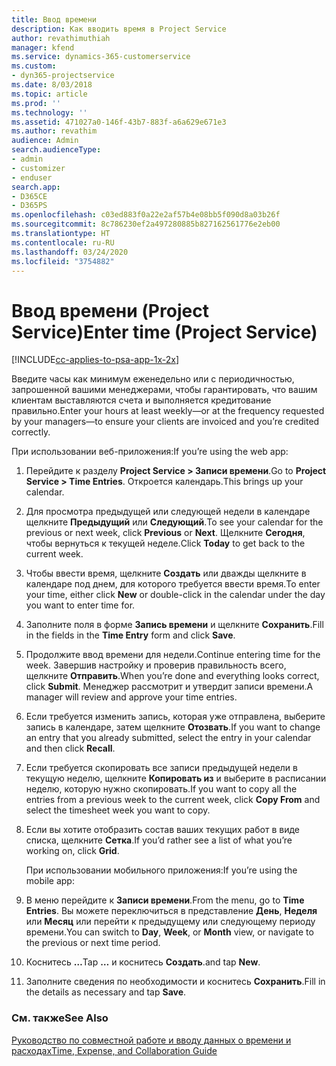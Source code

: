 ```yaml
---
title: Ввод времени
description: Как вводить время в Project Service
author: revathimuthiah
manager: kfend
ms.service: dynamics-365-customerservice
ms.custom:
- dyn365-projectservice
ms.date: 8/03/2018
ms.topic: article
ms.prod: ''
ms.technology: ''
ms.assetid: 471027a0-146f-43b7-883f-a6a629e671e3
ms.author: revathim
audience: Admin
search.audienceType:
- admin
- customizer
- enduser
search.app:
- D365CE
- D365PS
ms.openlocfilehash: c03ed883f0a22e2af57b4e08bb5f090d8a03b26f
ms.sourcegitcommit: 8c786230ef2a497280885b827162561776e2eb00
ms.translationtype: HT
ms.contentlocale: ru-RU
ms.lasthandoff: 03/24/2020
ms.locfileid: "3754882"
---
```

# <a name="enter-time-project-service"></a><span data-ttu-id="6763d-103">Ввод времени (Project Service)</span><span class="sxs-lookup"><span data-stu-id="6763d-103">Enter time (Project Service)</span></span>

[!INCLUDE[cc-applies-to-psa-app-1x-2x](../includes/cc-applies-to-psa-app-1x-2x.md)]

<span data-ttu-id="6763d-104">Введите часы как минимум еженедельно или с периодичностью, запрошенной вашими менеджерами, чтобы гарантировать, что вашим клиентам выставляются счета и выполняется кредитование правильно.</span><span class="sxs-lookup"><span data-stu-id="6763d-104">Enter your hours at least weekly—or at the frequency requested by your managers—to ensure your clients are invoiced and you’re credited correctly.</span></span>  
  
 <span data-ttu-id="6763d-105">При использовании веб-приложения:</span><span class="sxs-lookup"><span data-stu-id="6763d-105">If you’re using the web app:</span></span>  
  
1. <span data-ttu-id="6763d-106">Перейдите к разделу **Project Service > Записи времени**.</span><span class="sxs-lookup"><span data-stu-id="6763d-106">Go to **Project Service > Time Entries**.</span></span> <span data-ttu-id="6763d-107">Откроется календарь.</span><span class="sxs-lookup"><span data-stu-id="6763d-107">This brings up your calendar.</span></span>  
  
2. <span data-ttu-id="6763d-108">Для просмотра предыдущей или следующей недели в календаре щелкните **Предыдущий** или **Следующий**.</span><span class="sxs-lookup"><span data-stu-id="6763d-108">To see your calendar for the previous or next week, click **Previous** or **Next**.</span></span> <span data-ttu-id="6763d-109">Щелкните **Сегодня**, чтобы вернуться к текущей неделе.</span><span class="sxs-lookup"><span data-stu-id="6763d-109">Click **Today** to get back to the current week.</span></span>  
  
3. <span data-ttu-id="6763d-110">Чтобы ввести время, щелкните **Создать** или дважды щелкните в календаре под днем, для которого требуется ввести время.</span><span class="sxs-lookup"><span data-stu-id="6763d-110">To enter your time, either click **New** or double-click in the calendar under the day you want to enter time for.</span></span>  
  
4. <span data-ttu-id="6763d-111">Заполните поля в форме **Запись времени** и щелкните **Сохранить**.</span><span class="sxs-lookup"><span data-stu-id="6763d-111">Fill in the fields in the **Time Entry** form and click **Save**.</span></span>  
  
5. <span data-ttu-id="6763d-112">Продолжите ввод времени для недели.</span><span class="sxs-lookup"><span data-stu-id="6763d-112">Continue entering time for the week.</span></span> <span data-ttu-id="6763d-113">Завершив настройку и проверив правильность всего, щелкните **Отправить**.</span><span class="sxs-lookup"><span data-stu-id="6763d-113">When you’re done and everything looks correct, click **Submit**.</span></span> <span data-ttu-id="6763d-114">Менеджер рассмотрит и утвердит записи времени.</span><span class="sxs-lookup"><span data-stu-id="6763d-114">A manager will review and approve your time entries.</span></span>  
  
6. <span data-ttu-id="6763d-115">Если требуется изменить запись, которая уже отправлена, выберите запись в календаре, затем щелкните **Отозвать**.</span><span class="sxs-lookup"><span data-stu-id="6763d-115">If you want to change an entry that you already submitted, select the entry in your calendar and then click **Recall**.</span></span>  
  
7. <span data-ttu-id="6763d-116">Если требуется скопировать все записи предыдущей недели в текущую неделю, щелкните **Копировать из** и выберите в расписании неделю, которую нужно скопировать.</span><span class="sxs-lookup"><span data-stu-id="6763d-116">If you want to copy all the entries from a previous week to the current week, click **Copy From** and select the timesheet week you want to copy.</span></span>  
  
8. <span data-ttu-id="6763d-117">Если вы хотите отобразить состав ваших текущих работ в виде списка, щелкните **Сетка**.</span><span class="sxs-lookup"><span data-stu-id="6763d-117">If you’d rather see a list of what you’re working on, click **Grid**.</span></span>  
  
   <span data-ttu-id="6763d-118">При использовании мобильного приложения:</span><span class="sxs-lookup"><span data-stu-id="6763d-118">If you’re using the mobile app:</span></span>  
  
9. <span data-ttu-id="6763d-119">В меню перейдите к **Записи времени**.</span><span class="sxs-lookup"><span data-stu-id="6763d-119">From the menu, go to **Time Entries**.</span></span>     <span data-ttu-id="6763d-120">Вы можете переключиться в представление **День**, **Неделя** или **Месяц** или перейти к предыдущему или следующему периоду времени.</span><span class="sxs-lookup"><span data-stu-id="6763d-120">You can switch to **Day**, **Week**, or **Month** view, or navigate to the previous or next time period.</span></span>  
  
10. <span data-ttu-id="6763d-121">Коснитесь **…**</span><span class="sxs-lookup"><span data-stu-id="6763d-121">Tap **…**</span></span> <span data-ttu-id="6763d-122">и коснитесь **Создать**.</span><span class="sxs-lookup"><span data-stu-id="6763d-122">and tap **New**.</span></span>  
  
11. <span data-ttu-id="6763d-123">Заполните сведения по необходимости и коснитесь **Сохранить**.</span><span class="sxs-lookup"><span data-stu-id="6763d-123">Fill in the details as necessary and tap **Save**.</span></span>  
  
### <a name="see-also"></a><span data-ttu-id="6763d-124">См. также</span><span class="sxs-lookup"><span data-stu-id="6763d-124">See Also</span></span>  
 [<span data-ttu-id="6763d-125">Руководство по совместной работе и вводу данных о времени и расходах</span><span class="sxs-lookup"><span data-stu-id="6763d-125">Time, Expense, and Collaboration Guide</span></span>](../project-service/time-expense-collaboration-guide.md)
